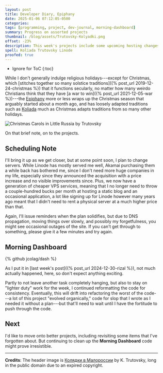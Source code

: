 ```yaml
---
layout: post
title: Developer Diary, Epiphany
date: 2025-01-06 07:12:05-0500
categories:
tags: [programming, project, dev-journal, morning-dashboard]
summary: Progress on assorted projects
thumbnail: /blog/assets/Trutovsky-Kolyadki.png
offset: -23%
description: This week's projects include some upcoming hosting changes and boring work on my Morning Dashboard.
spell: Koliada Trutovsky Linode
proofed: true
---
```


* Ignore for ToC
{:toc}

While I don't generally indulge religious holidays---except for Christmas, which [stitches together so many solstice traditions]({% post_url 2019-12-24-christmas %}) that it functions secularly, no matter how many weirdo Christians think that they have [a war to win]({% post_url 2021-12-05-war %})---the [Epiphany](https://en.wikipedia.org/wiki/Epiphany_%28holiday%29) more or less wraps up the Christmas season that arguably started about a month ago, and has loosely adapted traditions such as [Koliada](https://en.wikipedia.org/wiki/Koliada) much as Christmas adapts traditions from so many other holidays.

![Christmas Carols in Little Russia by Trutovsky](/blog/assets/Trutovsky-Kolyadki.png "Thank goodness that we abandoned the pretend-that-you-run-a-drive-through part of Christmas...")

On that brief note, on to the projects.

## Scheduling Note

I'll bring it up as we get closer, but at some point soon, I plan to change servers.  While Linode has mostly served me well, Akamai purchasing them a while back has bothered me, since I don't need more huge companies in my life, especially since they announced the acquisition with a price increase and no visible improvements since.  Plus, we now have a generation of cheaper VPS services, meaning that I no longer need to throw a couple-hundred bucks per month at hosting a static blog and an occasional application, a lot like signing up for Linode however many years ago meant that I didn't need to rent a physical server at a much higher price than that.

Again, I'll issue reminders when the plan solidifies, but due to DNS propagation, moving things over slowly, and possibly my forgetfulness, you might see occasional outages of the site.  If you can't get through to something, please give it a few minutes and try again.

## Morning Dashboard

{% github jcolag/dash %}

As I put it in [last week's post]({% post_url 2024-12-30-rizal %}), not much actually happened, here, so don't expect anything exciting.

Partly to not leave another task completely hanging, but also to stay on "lighter duty" work for the week, I continued reformatting the code for consistency.  Eventually, this will drift into refactoring the worst of the code---a lot of this project "evolved organically," code for slop that I wrote as I needed it without a plan---but that'll need to wait until I have the fortitude to push through the code.

## Next

I'd like to move onto better projects, including revisiting some items that I've forgotten about.  But continuing to clean up the **Morning Dashboard** code might prove irresistible.

* * *

**Credits**:  The header image is [Колядки в Малороссии](https://commons.wikimedia.org/wiki/File:Trutovsky_Kolyadki.jpg) by K. Trutovsky, long in the public domain due to an expired copyright.
